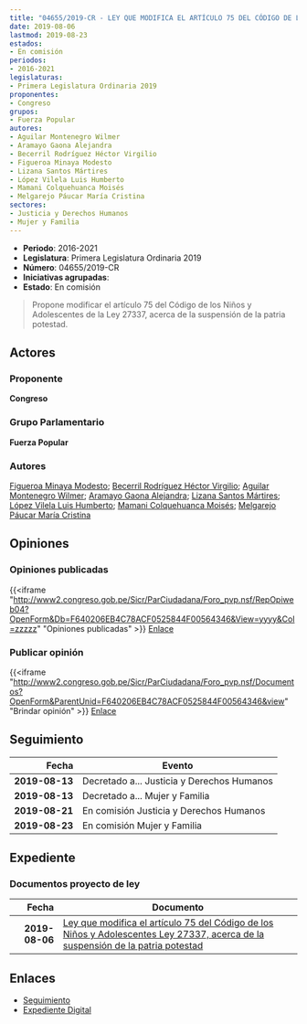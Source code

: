 ```yaml
---
title: "04655/2019-CR - LEY QUE MODIFICA EL ARTÍCULO 75 DEL CÓDIGO DE LOS NIÑOS Y ADOLESCENTES LEY 27337, ACERCA DE LA SUSPENSIÓN DE LA PATRIA POTESTAD"
date: 2019-08-06
lastmod: 2019-08-23
estados:
- En comisión
periodos:
- 2016-2021
legislaturas:
- Primera Legislatura Ordinaria 2019
proponentes:
- Congreso
grupos:
- Fuerza Popular
autores:
- Aguilar Montenegro Wilmer
- Aramayo Gaona Alejandra
- Becerril Rodríguez Héctor Virgilio
- Figueroa Minaya Modesto
- Lizana Santos Mártires
- López Vilela Luis Humberto
- Mamani Colquehuanca Moisés
- Melgarejo Páucar María Cristina
sectores:
- Justicia y Derechos Humanos
- Mujer y Familia
---
```

- **Periodo**: 2016-2021
- **Legislatura**: Primera Legislatura Ordinaria 2019
- **Número**: 04655/2019-CR
- **Iniciativas agrupadas**: 
- **Estado**: En comisión

> Propone modificar el artículo 75 del Código de los Niños y Adolescentes de la Ley 27337, acerca de la suspensión de la patria potestad.


## Actores

### Proponente

**Congreso**

### Grupo Parlamentario

**Fuerza Popular**

### Autores

[Figueroa Minaya Modesto](mailto:mailto:mfigueroam@congreso.gob.pe); [Becerril Rodríguez Héctor Virgilio](mailto:mailto:hbecerril@congreso.gob.pe); [Aguilar Montenegro Wilmer](mailto:mailto:waguilar@congreso.gob.pe); [Aramayo Gaona Alejandra](mailto:mailto:maramayo@congreso.gob.pe); [Lizana Santos Mártires](mailto:mailto:mlizana@congreso.gob.pe); [López Vilela Luis Humberto](mailto:mailto:llopezv@congreso.gob.pe); [Mamani Colquehuanca Moisés](mailto:mailto:mmamani@congreso.gob.pe); [Melgarejo Páucar María Cristina](mailto:mailto:mmelgarejo@congreso.gob.pe)

## Opiniones

### Opiniones publicadas

{{<iframe "http://www2.congreso.gob.pe/Sicr/ParCiudadana/Foro_pvp.nsf/RepOpiweb04?OpenForm&Db=F640206EB4C78ACF0525844F00564346&View=yyyy&Col=zzzzz" "Opiniones publicadas" >}}
[Enlace](http://www2.congreso.gob.pe/Sicr/ParCiudadana/Foro_pvp.nsf/RepOpiweb04?OpenForm&Db=F640206EB4C78ACF0525844F00564346&View=yyyy&Col=zzzzz)

### Publicar opinión

{{<iframe "http://www2.congreso.gob.pe/Sicr/ParCiudadana/Foro_pvp.nsf/Documentos?OpenForm&ParentUnid=F640206EB4C78ACF0525844F00564346&view" "Brindar opinión" >}}
[Enlace](http://www2.congreso.gob.pe/Sicr/ParCiudadana/Foro_pvp.nsf/Documentos?OpenForm&ParentUnid=F640206EB4C78ACF0525844F00564346&view)


## Seguimiento

| Fecha | Evento |
|------:|--------|
| **2019-08-13** | Decretado a... Justicia y Derechos Humanos |
| **2019-08-13** | Decretado a... Mujer y Familia |
| **2019-08-21** | En comisión Justicia y Derechos Humanos |
| **2019-08-23** | En comisión Mujer y Familia |

## Expediente

### Documentos proyecto de ley

| Fecha | Documento |
|------:|-----------|
| **2019-08-06** | [Ley que modifica el artículo 75 del Código de los Niños y Adolescentes Ley 27337, acerca de la suspensión de la patria potestad](http://www.leyes.congreso.gob.pe/Documentos/2016_2021/Proyectos_de_Ley_y_de_Resoluciones_Legislativas/PL0465520190806.pdf) |

## Enlaces

- [Seguimiento](http://www2.congreso.gob.pe/Sicr/TraDocEstProc/CLProLey2016.nsf/f7fff46988ca05b1052578e100829cc7/be0b86e5de1d31cb0525844f005862e3?OpenDocument)
- [Expediente Digital](http://www2.congreso.gob.pe/Sicr/TraDocEstProc/Expvirt_2011.nsf/visbusqptramdoc1621/04655?opendocument)

